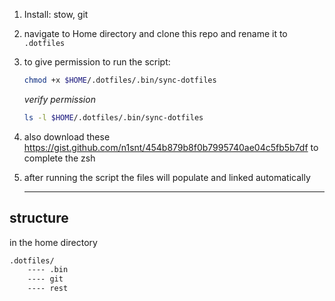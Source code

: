 1. Install: stow, git
2. navigate to Home directory and clone this repo and rename it to `.dotfiles` 
3. to give permission to run the script: 
    
    ```bash
    chmod +x $HOME/.dotfiles/.bin/sync-dotfiles
    ```
    *verify permission*
    
    ```bash
    ls -l $HOME/.dotfiles/.bin/sync-dotfiles
    ```
5. also download these https://gist.github.com/n1snt/454b879b8f0b7995740ae04c5fb5b7df to complete the zsh
4. after running the script the files will populate and linked automatically
    
    ---

## structure 

in the home directory 

```bash
.dotfiles/
    ---- .bin
    ---- git
    ---- rest
```

